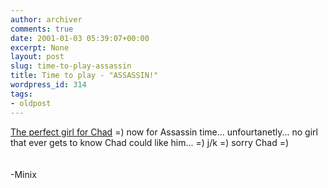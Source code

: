 ```yaml
---
author: archiver
comments: true
date: 2001-01-03 05:39:07+00:00
excerpt: None
layout: post
slug: time-to-play-assassin
title: Time to play - "ASSASSIN!"
wordpress_id: 314
tags:
- oldpost
---
```


<a href="http://www.amihotornot.com/r/?eid=NUEMN8&key=CBS">The perfect girl for Chad</a> =)  now for Assassin time... unfourtanetly... no girl that ever gets to know Chad could like him... =)  j/k =)  sorry Chad =)<br /><br /><br />-Minix